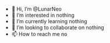 - 👋 Hi, I’m @LunarNeo
- 👀 I’m interested in nothing
- 🌱 I’m currently learning nothing
- 💞️ I’m looking to collaborate on nothing
- 📫 How to reach me no

<!---
LunarNeo/LunarNeo is a ✨ special ✨ repository because its `README.md` (this file) appears on your GitHub profile.
You can click the Preview link to take a look at your changes.
--->
